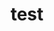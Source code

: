 ---
title: "test"
text: "test"
image: "https://res.cloudinary.com/drxmkv1si/image/upload/v1748552219/pmpmha64ton57ejqfxp9.jpg"
creator: ""
published: false
---